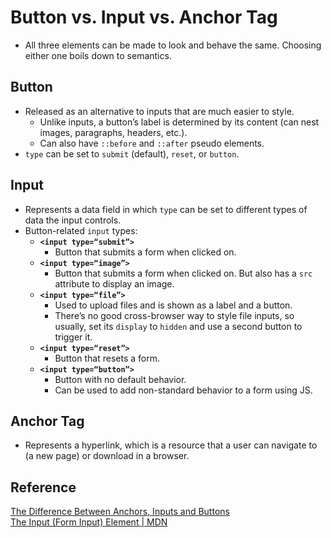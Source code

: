 # Button vs. Input vs. Anchor Tag
- All three elements can be made to look and behave the same. Choosing either one boils down to semantics.

## Button
- Released as an alternative to inputs that are much easier to style.
  - Unlike inputs, a button’s label is determined by its content (can nest images, paragraphs, headers, etc.).
  - Can also have `::before` and `::after` pseudo elements.
- `type` can be set to `submit` (default), `reset`, or `button`.
## Input
- Represents a data field in which `type` can be set to different types of data the input controls.
- Button-related `input` types:
  - **`<input type=“submit”>`**
    - Button that submits a form when clicked on.
  - **`<input type=“image”>`**
    - Button that submits a form when clicked on. But also has a `src` attribute to display an image.
  - **`<input type=“file”>`**
    - Used to upload files and is shown as a label and a button.
    - There’s no good cross-browser way to style file inputs, so usually, set its `display` to `hidden` and use a second button to trigger it.
  - **`<input type=“reset”>`**
    - Button that resets a form.
  - **`<input type=“button”>`**
    - Button with no default behavior.
    - Can be used to add non-standard behavior to a form using JS.

## Anchor Tag
- Represents a hyperlink, which is a resource that a user can navigate to (a new page) or download in a browser.

## Reference
[The Difference Between Anchors, Inputs and Buttons](https://davidwalsh.name/html5-buttons)  
[The Input (Form Input) Element | MDN](https://developer.mozilla.org/en-US/docs/Web/HTML/Element/input)
